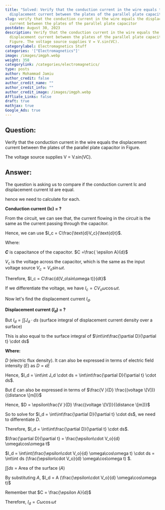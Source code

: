 ```yaml
---
title: "Solved: Verify that the conduction current in the wire equals the
  displacement current between the plates of the parallel plate capacitor"
slug: verify that the conduction current in the wire equals the displacement
  current between the plates of the parallel plate capacitor
postdate: August 30, 2023
description: Verify that the conduction current in the wire equals the
  displacement current between the plates of the parallel plate capacitor in
  Figure. The voltage source supplies V = V.sin(VC).
categorylabel: Electromagnetics Stuff
categories: '["Electromagnetics"]'
image: /images/imgph.webp
weight: 358
categorylink: /categories/electromagnetics/
type: posts
author: Mohammad Jamiu
author_credit: false
author_credit_name: ""
author_credit_info: ""
author_credit_image: /images/imgph.webp
Affliate_Links: false
draft: true
mathjax: true
Google_Ads: true
---
```

## Question:

Verify that the conduction current in the wire equals the displacement current between the plates of the parallel plate capacitor in Figure. 

The voltage source supplies V = V.sin(VC).

## Answer:

The question is asking us to compare if the conduction current Ic and displacement current Id are equal. 

hence we need to calculate for each.

**Conduction current (Ic) = ?**

From the circuit, we can see that, the current flowing in the circuit is the same as the current passing through the capacitor.

Hence, we can use $I_c = C\frac{\text{d}V_c}{\text{d}t}$. 

Where:

**$C$** is capacitance of the capacitor. $C =\frac{ \epsilon A}{d}$



$V_c$ is the voltage across the capacitor, which is the same as the input voltage source $V_c = V_o\sin\omega{t}$.

Therefore, $I_c = C\frac{d(V_o\sin\omega t)}{dt}$

If we differentiate the voltage, we have $I_c = C V_o \omega\cos\omega t$.

Now let's find the displacement current $I_d$.

**Displacement current $(I_d)$ = ?**

But $I_d = \int\int J_d \cdot ds$  (surface integral of displacement current density over a surface)

This is also equal to the surface integral of $\int\int\frac{\partial D}{\partial t} \cdot ds$ 

**Where:**

$D$ (electric flux density). It can also be expressed in terms of electric field intensity ($E$) as $D = \epsilon E$

Hence, $I_d = \int\int J_d \cdot ds = \int\int\frac{\partial D}{\partial t} \cdot ds$.

But $E$ can also be expressed in terms of $\frac{V }{D} \frac{(voltage \[V])}{(distance \[m])}$

Hence, $D = \epsilon\frac{V }{D} \frac{(voltage \[V])}{(distance \[m])}$

So to solve for $I_d = \int\int\frac{\partial D}{\partial t} \cdot ds$, we need to differentiate $D$.

Therefore, $I_d = \int\int\frac{\partial D}{\partial t} \cdot ds$.

$\frac{\partial D}{\partial t} =  \frac{\epsilon\cdot V_o}{d} \omega\cos\omega t$

$I_d = \int\int(\frac{\epsilon\cdot V_o}{d} \omega\cos\omega t) \cdot ds = \int\int ds (\frac{\epsilon\cdot V_o}{d} \omega\cos\omega t) $.

$\int\int ds$ = Area of the surface $(A)$

By substituting $A$, $I_d = A (\frac{\epsilon\cdot V_o}{d} \omega\cos\omega t)$

Remember that $C = \frac{\epsilon A}{d}$

Therefore, $I_d = C \omega\cos\omega t$